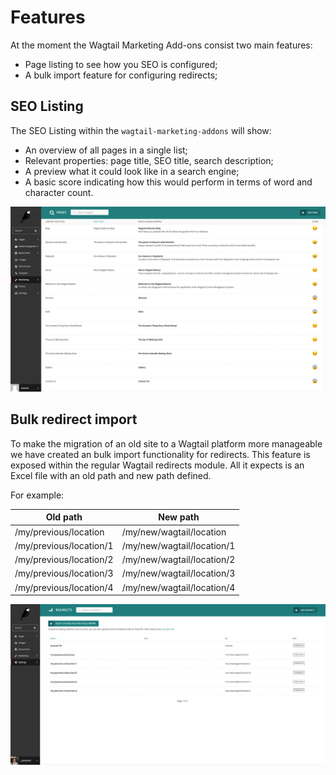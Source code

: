# Features

At the moment the Wagtail Marketing Add-ons consist two main features:

* Page listing to see how you SEO is configured;
* A bulk import feature for configuring redirects;

## SEO Listing

The SEO Listing within the `wagtail-marketing-addons` will show: 

* An overview of all pages in a single list;
* Relevant properties: page title, SEO title, search description;
* A preview what it could look like in a search engine;
* A basic score indicating how this would perform in terms of word and character count.

![SEO Listing screenshot](images/seo-listing.jpg)

## Bulk redirect import

To make the migration of an old site to a Wagtail platform more manageable we have created an bulk import functionality for redirects.
This feature is exposed within the regular Wagtail redirects module. All it expects is an Excel file with an old path and new path defined.

For example:

| Old path                | New path                   |
|-------------------------|----------------------------|
| /my/previous/location   | /my/new/wagtail/location   |
| /my/previous/location/1 | /my/new/wagtail/location/1 |
| /my/previous/location/2 | /my/new/wagtail/location/2 |
| /my/previous/location/3 | /my/new/wagtail/location/3 |
| /my/previous/location/4 | /my/new/wagtail/location/4 |

![Bulk redirect import screenshot](images/bulk-redirect-import.jpg)
